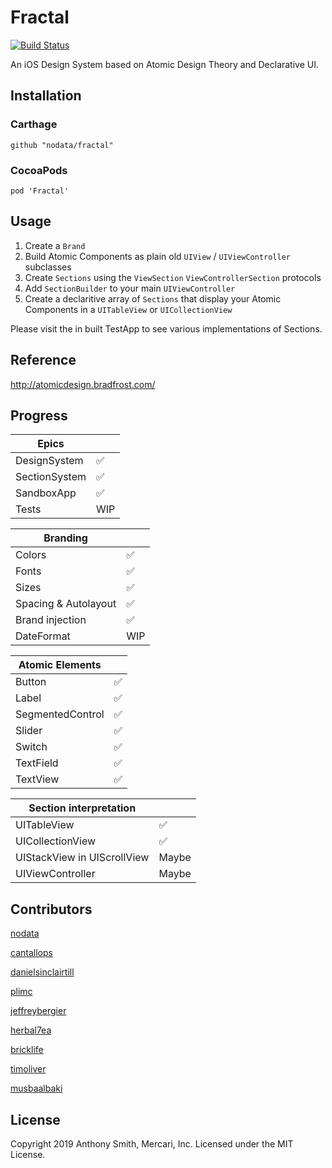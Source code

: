 # Fractal

[![Build Status](https://github.com/nodata/fractal/workflows/CI/badge.svg)](https://github.com/nodata/fractal/actions)

An iOS Design System based on Atomic Design Theory and Declarative UI.

## Installation

### Carthage

```
github "nodata/fractal"
```

### CocoaPods

```
pod 'Fractal'
```

## Usage

1. Create a `Brand` 
2. Build Atomic Components as plain old `UIView` / `UIViewController` subclasses
3. Create `Sections` using the `ViewSection` `ViewControllerSection` protocols
4. Add `SectionBuilder` to your main `UIViewController`
5. Create a declaritive array of `Sections` that display your Atomic Components in a `UITableView` or `UICollectionView`

Please visit the in built TestApp to see various implementations of Sections.

## Reference
http://atomicdesign.bradfrost.com/

## Progress
| Epics | |
----|---- 
| DesignSystem | ✅ |
| SectionSystem | ✅ |
| SandboxApp | ✅ |
| Tests | WIP |

| Branding | |
----|---- 
| Colors | ✅ |
| Fonts | ✅ |
| Sizes | ✅ |
| Spacing & Autolayout | ✅ |
| Brand injection | ✅ |
| DateFormat | WIP |

| Atomic Elements |  |
----|---- 
| Button | ✅ |
| Label | ✅ |
| SegmentedControl | ✅ |
| Slider | ✅ |
| Switch | ✅ |
| TextField | ✅ |
| TextView | ✅ |

| Section interpretation | |
----|---- 
| UITableView | ✅ |
| UICollectionView | ✅ |
| UIStackView in UIScrollView | Maybe |
| UIViewController | Maybe |

## Contributors

[nodata](https://github.com/nodata)

[cantallops](https://github.com/cantallops)

[danielsinclairtill](https://github.com/danielsinclairtill)

[plimc](https://github.com/plimc)

[jeffreybergier](https://github.com/jeffreybergier)

[herbal7ea](https://github.com/herbal7ea)

[bricklife](https://github.com/bricklife)

[timoliver](https://github.com/timoliver)

[musbaalbaki](https://github.com/musbaalbaki)

## License

Copyright 2019 Anthony Smith, Mercari, Inc. Licensed under the MIT License. 
